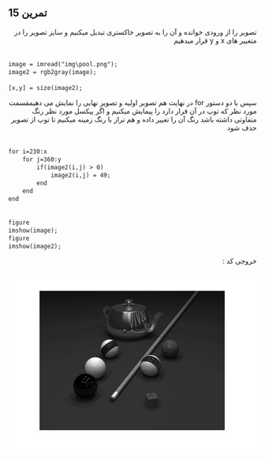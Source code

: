 ## تمرین 15
<div dir='rtl'>
  تصویر را از ورودی خوانده و آن را به تصویر خاکستری تبدیل میکنیم و سایز تصویر را در متغییر های x  و y قرار میدهیم
</div>
</br>

```
image = imread("img\pool.png");
image2 = rgb2gray(image);

[x,y] = size(image2);

```
<div dir='rtl'>
  سپس با دو دستور for  در نهایت هم تصویر اولیه و تصویر نهایی را نمایش می دهیمقسمت مورد نظر که توپ در آن قرار دارد را پیمایش میکنیم و اگر پیکسل مورد نظر رنگ متفاوتی داشته باشد رنگ آن را تغییر داده و هم تراز با رنگ زمینه میکنیم تا توپ از تصویر حذف شود 
</div>
</br>

```
for i=230:x
    for j=360:y
        if(image2(i,j) > 0)
            image2(i,j) = 49;
        end
    end
end


figure
imshow(image);
figure
imshow(image2);
```
<div dir='rtl'>
  خروجی کد :
</div>
</br>

![](p15.png)
